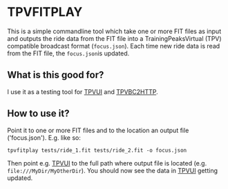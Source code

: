 # TPVFITPLAY

This is a simple commandline tool which take one or more FIT files as input and outputs the ride data from the FIT file into a TrainingPeaksVirtual (TPV) compatible broadcast format (`focus.json`). Each time new ride data is read from the FIT file, the `focus.json`is updated. 

## What is this good for? 

I use it as a testing tool for [TPVUI](https://github.com/wendlers/tpvui) and [TPVBC2HTTP](https://github.com/wendlers/tpvbc2http).

## How to use it?

Point it to one or more FIT files and to the location an output file ('focus.json'). E.g. like so:

```
tpvfitplay tests/ride_1.fit tests/ride_2.fit -o focus.json
```

Then point e.g. [TPVUI](https://github.com/wendlers/tpvui) to the full path where output file is located (e.g. `file:///MyDir/MyOtherDir`). You should now see the data in [TPVUI](https://github.com/wendlers/tpvui) getting updated.